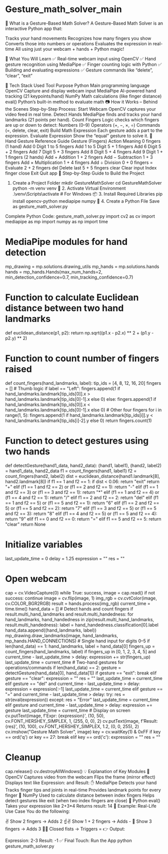 # Gesture_math_solver_main
🚀 What is a Gesture-Based Math Solver?
A Gesture-Based Math Solver is an interactive Python app that:

Tracks your hand movements
Recognizes how many fingers you show
Converts those into numbers or operations
Evaluates the expression in real-time
All using just your webcam + hands + Python magic!

🎯 What You Will Learn
✅ Real-time webcam input using OpenCV
✅ Hand gesture recognition using MediaPipe
✅ Finger counting logic with Python
✅ Building and evaluating expressions
✅ Gesture commands like “delete”, “clear”, “exit”

🧰 Tech Stack Used
Tool	Purpose
Python	Main programming language
OpenCV	Capture and display webcam input
MediaPipe	AI-powered hand tracking (21 keypoints/hand)
NumPy	Math calculations (like finger distance)
eval()	Python’s built-in method to evaluate math
📷 How it Works – Behind the Scenes
Step-by-Step Process:
Start Webcam
OpenCV captures your video feed in real time.
Detect Hands
MediaPipe finds and tracks your hand landmarks (21 points per hand).
Count Fingers
Logic checks which fingers are up or down to detect:
Numbers (0–9)
Operators (+, −, ×, ÷)
Commands (=, delete, clear, exit)
Build Math Expression
Each gesture adds a part to the expression.
Evaluate Expression
Show the “equal” gesture to solve it.
🧠 Hand Gesture Reference Guide
Gesture (Fingers)	Action	Meaning
0 fingers (1 hand)	Add 0	Digit
1 to 5 fingers	Add 1 to 5	Digit
5 + 1 fingers	Add 6	Digit
5 + 2 fingers	Add 7	Digit
5 + 3 fingers	Add 8	Digit
5 + 4 fingers	Add 9	Digit
1 + 1 fingers (2 hands)	Add +	Addition
1 + 2 fingers	Add −	Subtraction
1 + 3 fingers	Add ×	Multiplication
1 + 4 fingers	Add ÷	Division
0 + 0 fingers	=	Evaluate
2 + 2 fingers	del	Delete last
5 + 5 fingers	clear	Clear input
Index finger close	Exit	Quit app
🔨 Step-by-Step Guide to Build the Project
1. Create a Project Folder
mkdir GestureMathSolver
cd GestureMathSolver
python -m venv venv
🧠 2. Activate Virtual Environment
.\venv\Scripts\activate   # For Windows
📦 3. Install Required Libraries
pip install opencv-python mediapipe numpy
📄 4. Create a Python File
Save as gesture_math_solver.py

Complete Python Code: gesture_math_solver.py
import cv2 as cv
import mediapipe as mp
import numpy as np
import time
# MediaPipe modules for hand detection
mp_drawing = mp.solutions.drawing_utils
mp_hands = mp.solutions.hands
hands = mp_hands.Hands(max_num_hands=2, min_detection_confidence=0.7,
                       min_tracking_confidence=0.7)
# Function to calculate Euclidean distance between two hand landmarks
def euclidean_distance(p1, p2):
    return np.sqrt((p1.x - p2.x) ** 2 + (p1.y - p2.y) ** 2)
# Function to count number of fingers raised
def count_fingers(hand_landmarks, label):
    tip_ids = [4, 8, 12, 16, 20]
    fingers = []
    # Thumb logic
    if label == "Left":
        fingers.append(1 if hand_landmarks.landmark[tip_ids[0]].x > hand_landmarks.landmark[tip_ids[0]-1].x else 0)
    else:
        fingers.append(1 if hand_landmarks.landmark[tip_ids[0]].x < hand_landmarks.landmark[tip_ids[0]-1].x else 0)
    # Other four fingers
    for i in range(1, 5):
        fingers.append(1 if hand_landmarks.landmark[tip_ids[i]].y < hand_landmarks.landmark[tip_ids[i]-2].y else 0)
    return fingers.count(1)
# Function to detect gestures using two hands
def detectGesture(hand1_data, hand2_data):
    (hand1, label1), (hand2, label2) = hand1_data, hand2_data
    f1 = count_fingers(hand1, label1)
    f2 = count_fingers(hand2, label2)
    dist = euclidean_distance(hand1.landmark[8], hand2.landmark[8])
    if f1 == 1 and f2 == 1:
        if dist < 0.06:
            return "exit"
        return "+"
    elif (f1 == 1 and f2 == 2) or (f1 == 2 and f2 == 1):
        return "-"
    elif (f1 == 1 and f2 == 3) or (f1 == 3 and f2 == 1):
        return "*"
    elif (f1 == 1 and f2 == 4) or (f1 == 4 and f2 == 1):
        return "/"
    elif f1 == 2 and f2 == 2:
        return "del"
    elif (f1 == 1 and f2 == 5) or (f1 == 5 and f2 == 1):
        return "6"
    elif (f1 == 2 and f2 == 5) or (f1 == 5 and f2 == 2):
        return "7"
    elif (f1 == 3 and f2 == 5) or (f1 == 5 and f2 == 3):
        return "8"
    elif (f1 == 4 and f2 == 5) or (f1 == 5 and f2 == 4):
        return "9"
    elif f1 == 0 and f2 == 0:
        return "="
    elif f1 == 5 and f2 == 5:
        return "clear"
    return None
# Initialize variables
last_update_time = 0
delay = 1.25
expression = ""
res = ""
# Open webcam
cap = cv.VideoCapture(0)
while True:
    success, image = cap.read()
    if not success:
        continue
    image = cv.flip(image, 1)
    img_rgb = cv.cvtColor(image, cv.COLOR_BGR2RGB)
    result = hands.process(img_rgb)
    current_time = time.time()
    hand_data = []
    # Detect hands and count fingers
    if result.multi_hand_landmarks and result.multi_handedness:
        for hand_landmarks, hand_handedness in zip(result.multi_hand_landmarks, result.multi_handedness):
            label = hand_handedness.classification[0].label
            hand_data.append((hand_landmarks, label))
            mp_drawing.draw_landmarks(image, hand_landmarks, mp_hands.HAND_CONNECTIONS)
        # Single hand input for digits 0–5
        if len(hand_data) == 1:
            hand_landmarks, label = hand_data[0]
            fingers_up = count_fingers(hand_landmarks, label)
            if fingers_up in [0, 1, 2, 3, 4, 5] and current_time - last_update_time > delay:
                expression += str(fingers_up)
                last_update_time = current_time
        # Two-hand gestures for operations/commands
        if len(hand_data) == 2:
            gesture = detectGesture(hand_data[0], hand_data[1])
            if gesture == "exit":
                break
            elif gesture == "clear":
                expression = ""
                res = ""
                last_update_time = current_time
            elif gesture == "del" and current_time - last_update_time > delay:
                expression = expression[:-1]
                last_update_time = current_time
            elif gesture == "=" and current_time - last_update_time > delay:
                try:
                    res = str(eval(expression))
                except:
                    res = "Error"
                last_update_time = current_time
            elif gesture and current_time - last_update_time > delay:
                expression += gesture
                last_update_time = current_time
    # Display on screen
    cv.putText(image, f'Expr: {expression}', (10, 50), cv.FONT_HERSHEY_SIMPLEX, 1, (255, 0, 0), 2)
    cv.putText(image, f'Result: {res}', (10, 100), cv.FONT_HERSHEY_SIMPLEX, 1.2, (0, 0, 255), 2)
    cv.imshow("Gesture Math Solver", image)
    key = cv.waitKey(1) & 0xFF
    if key == ord('q') or key == 27:
        break
    elif key == ord('c'):
        expression = ""
        res = ""
# Cleanup
cap.release()
cv.destroyAllWindows()
💡 Explanation of Key Modules
🧠 OpenCV
Captures video from the webcam
Flips the frame (mirror effect)
Displays text like Expression: and Result:
✋ MediaPipe
Detects your hand
Tracks finger tips and joints in real-time
Provides landmark points for every finger
📏 NumPy
Used to calculate distance between index fingers
Helps detect gestures like exit (when two index fingers are close)
🧮 Python eval()
Takes your expression like 2+3*4
Returns result: 14
📌 Example: Real-Life Use Case
You do the following:

✌️ Show 2 fingers → Adds 2
☝️✌️ Show 1 + 2 fingers → Adds -
🤞 Show 3 fingers → Adds 3
👊👊 Closed fists → Triggers =
👉 Output:

Expression: 2-3
Result: -1
✅ Final Touch: Run the App
python gesture_math_solver.py
